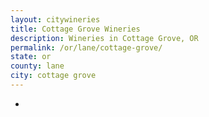 ```yaml
---
layout: citywineries
title: Cottage Grove Wineries
description: Wineries in Cottage Grove, OR
permalink: /or/lane/cottage-grove/
state: or
county: lane
city: cottage grove
---
```

-
